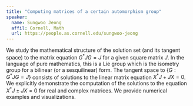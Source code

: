 ```yaml
---
title: "Computing matrices of a certain automorphism group"
speaker:
  name: Sungwoo Jeong
  affil: Cornell, Math
  url: https://people.as.cornell.edu/sungwoo-jeong
---
```


We study the mathematical structure of the solution set (and its tangent space) to the matrix equation $G^*JG = J$ for a given square matrix $J$. In the language of pure mathematics, this is a Lie group which is the isometry group for a bilinear (or a sesquilinear) form. The tangent space to $\{G : G^*JG = J\}$ consists of solutions to the linear matrix equation $X^*J + JX = 0$. We explicitly demonstrate the computation of the solutions to the equation $X^*J\pm JX = 0$ for real and complex matrices. We provide numerical examples and visualizations.
